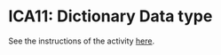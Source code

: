 # ICA11: Dictionary Data type
See the instructions of the activity [here](https://docs.google.com/document/d/1Deu16U1q-zpkISw2Rh1-wyxPl_KAJha1OK2MKI7IyIs/preview).
